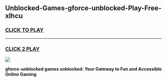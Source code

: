
## Unblocked-Games-gforce-unblocked-Play-Free-xlhcu
<h3>
<a href="https://premium76.site?title=gforce-unblocked&ref=18A1">CLICK TO PLAY</a></h3>
<hr>

<h3>
<a href="https://premium76.site?title=gforce-unblocked&ref=18A1">CLICK 2 PLAY</a>
  
</h3>

<a href="https://premium76.site?title=gforce-unblocked&ref=18A1"><img src="https://clearcache.store/games.png"></a>


**gforce-unblocked games unblocked: Your Gateway to Fun and Accessible Online Gaming**
